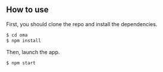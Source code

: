 ## How to use

First, you should clone the repo and install the dependencies.

```bash
$ cd oma
$ npm install
```

Then, launch the app.

```bash
$ npm start
```
